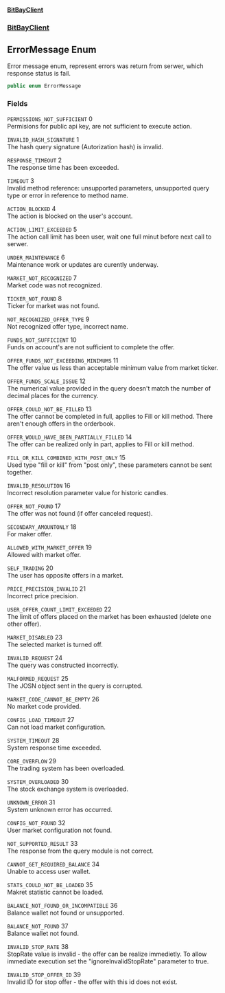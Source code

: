 #### [BitBayClient](./index.md 'index')
### [BitBayClient](./BitBayClient.md 'BitBayClient')
## ErrorMessage Enum
Error message enum, represent errors was return from serwer, which response status is fail.  
```csharp
public enum ErrorMessage
```
### Fields
<a name='BitBayClient-ErrorMessage-PERMISSIONS_NOT_SUFFICIENT'></a>
`PERMISSIONS_NOT_SUFFICIENT` 0  
Permisions for public api key, are not sufficient to execute action.  
  
<a name='BitBayClient-ErrorMessage-INVALID_HASH_SIGNATURE'></a>
`INVALID_HASH_SIGNATURE` 1  
The hash query signature (Autorization hash) is invalid.  
  
<a name='BitBayClient-ErrorMessage-RESPONSE_TIMEOUT'></a>
`RESPONSE_TIMEOUT` 2  
The response time has been exceeded.  
  
<a name='BitBayClient-ErrorMessage-TIMEOUT'></a>
`TIMEOUT` 3  
Invalid method reference: unsupported parameters, unsupported query type or error in reference to method name.  
  
<a name='BitBayClient-ErrorMessage-ACTION_BLOCKED'></a>
`ACTION_BLOCKED` 4  
The action is blocked on the user's account.  
  
<a name='BitBayClient-ErrorMessage-ACTION_LIMIT_EXCEEDED'></a>
`ACTION_LIMIT_EXCEEDED` 5  
The action call limit has been user, wait one full minut before next call to serwer.  
  
<a name='BitBayClient-ErrorMessage-UNDER_MAINTENANCE'></a>
`UNDER_MAINTENANCE` 6  
Maintenance work or updates are curently underway.  
  
<a name='BitBayClient-ErrorMessage-MARKET_NOT_RECOGNIZED'></a>
`MARKET_NOT_RECOGNIZED` 7  
Market code was not recognized.  
  
<a name='BitBayClient-ErrorMessage-TICKER_NOT_FOUND'></a>
`TICKER_NOT_FOUND` 8  
Ticker for market was not found.  
  
<a name='BitBayClient-ErrorMessage-NOT_RECOGNIZED_OFFER_TYPE'></a>
`NOT_RECOGNIZED_OFFER_TYPE` 9  
Not recognized offer type, incorrect name.  
  
<a name='BitBayClient-ErrorMessage-FUNDS_NOT_SUFFICIENT'></a>
`FUNDS_NOT_SUFFICIENT` 10  
Funds on account's are not sufficient to complete the offer.  
  
<a name='BitBayClient-ErrorMessage-OFFER_FUNDS_NOT_EXCEEDING_MINIMUMS'></a>
`OFFER_FUNDS_NOT_EXCEEDING_MINIMUMS` 11  
The offer value us less than acceptable minimum value from market ticker.  
  
<a name='BitBayClient-ErrorMessage-OFFER_FUNDS_SCALE_ISSUE'></a>
`OFFER_FUNDS_SCALE_ISSUE` 12  
The numerical value provided in the query doesn't match the number of decimal places for the currency.  
  
<a name='BitBayClient-ErrorMessage-OFFER_COULD_NOT_BE_FILLED'></a>
`OFFER_COULD_NOT_BE_FILLED` 13  
The offer cannot be completed in full, applies to Fill or kill method. There aren't enough offers in the orderbook.  
  
<a name='BitBayClient-ErrorMessage-OFFER_WOULD_HAVE_BEEN_PARTIALLY_FILLED'></a>
`OFFER_WOULD_HAVE_BEEN_PARTIALLY_FILLED` 14  
The offer can be realized only in part, applies to Fill or kill method.  
  
<a name='BitBayClient-ErrorMessage-FILL_OR_KILL_COMBINED_WITH_POST_ONLY'></a>
`FILL_OR_KILL_COMBINED_WITH_POST_ONLY` 15  
Used type "fill or kill" from "post only", these parameters cannot be sent together.  
  
<a name='BitBayClient-ErrorMessage-INVALID_RESOLUTION'></a>
`INVALID_RESOLUTION` 16  
Incorrect resolution parameter value for historic candles.  
  
<a name='BitBayClient-ErrorMessage-OFFER_NOT_FOUND'></a>
`OFFER_NOT_FOUND` 17  
The offer was not found (if offer canceled request).  
  
<a name='BitBayClient-ErrorMessage-SECONDARY_AMOUNTONLY'></a>
`SECONDARY_AMOUNTONLY` 18  
For maker offer.  
  
<a name='BitBayClient-ErrorMessage-ALLOWED_WITH_MARKET_OFFER'></a>
`ALLOWED_WITH_MARKET_OFFER` 19  
Allowed with market offer.  
  
<a name='BitBayClient-ErrorMessage-SELF_TRADING'></a>
`SELF_TRADING` 20  
The user has opposite offers in a market.  
  
<a name='BitBayClient-ErrorMessage-PRICE_PRECISION_INVALID'></a>
`PRICE_PRECISION_INVALID` 21  
Incorrect price precision.  
  
<a name='BitBayClient-ErrorMessage-USER_OFFER_COUNT_LIMIT_EXCEEDED'></a>
`USER_OFFER_COUNT_LIMIT_EXCEEDED` 22  
The limit of offers placed on the market has been exhausted (delete one other offer).  
  
<a name='BitBayClient-ErrorMessage-MARKET_DISABLED'></a>
`MARKET_DISABLED` 23  
The selected market is turned off.  
  
<a name='BitBayClient-ErrorMessage-INVALID_REQUEST'></a>
`INVALID_REQUEST` 24  
The query was constructed incorrectly.  
  
<a name='BitBayClient-ErrorMessage-MALFORMED_REQUEST'></a>
`MALFORMED_REQUEST` 25  
The JOSN object sent in the query is corrupted.  
  
<a name='BitBayClient-ErrorMessage-MARKET_CODE_CANNOT_BE_EMPTY'></a>
`MARKET_CODE_CANNOT_BE_EMPTY` 26  
No market code provided.  
  
<a name='BitBayClient-ErrorMessage-CONFIG_LOAD_TIMEOUT'></a>
`CONFIG_LOAD_TIMEOUT` 27  
Can not load market configuration.  
  
<a name='BitBayClient-ErrorMessage-SYSTEM_TIMEOUT'></a>
`SYSTEM_TIMEOUT` 28  
System response time exceeded.  
  
<a name='BitBayClient-ErrorMessage-CORE_OVERFLOW'></a>
`CORE_OVERFLOW` 29  
The trading system has been overloaded.  
  
<a name='BitBayClient-ErrorMessage-SYSTEM_OVERLOADED'></a>
`SYSTEM_OVERLOADED` 30  
The stock exchange system is overloaded.  
  
<a name='BitBayClient-ErrorMessage-UNKNOWN_ERROR'></a>
`UNKNOWN_ERROR` 31  
System unknown error has occurred.  
  
<a name='BitBayClient-ErrorMessage-CONFIG_NOT_FOUND'></a>
`CONFIG_NOT_FOUND` 32  
User market configuration not found.  
  
<a name='BitBayClient-ErrorMessage-NOT_SUPPORTED_RESULT'></a>
`NOT_SUPPORTED_RESULT` 33  
The response from the query module is not correct.  
  
<a name='BitBayClient-ErrorMessage-CANNOT_GET_REQUIRED_BALANCE'></a>
`CANNOT_GET_REQUIRED_BALANCE` 34  
Unable to access user wallet.  
  
<a name='BitBayClient-ErrorMessage-STATS_COULD_NOT_BE_LOADED'></a>
`STATS_COULD_NOT_BE_LOADED` 35  
Makret statistic cannot be loaded.  
  
<a name='BitBayClient-ErrorMessage-BALANCE_NOT_FOUND_OR_INCOMPATIBLE'></a>
`BALANCE_NOT_FOUND_OR_INCOMPATIBLE` 36  
Balance wallet not found or unsupported.  
  
<a name='BitBayClient-ErrorMessage-BALANCE_NOT_FOUND'></a>
`BALANCE_NOT_FOUND` 37  
Balance wallet not found.  
  
<a name='BitBayClient-ErrorMessage-INVALID_STOP_RATE'></a>
`INVALID_STOP_RATE` 38  
StopRate value is invalid - the offer can be realize immedietly. To allow immediate execution set the "ignoreInvalidStopRate" parameter to true.  
  
<a name='BitBayClient-ErrorMessage-INVALID_STOP_OFFER_ID'></a>
`INVALID_STOP_OFFER_ID` 39  
Invalid ID for stop offer - the offer with this id does not exist.  
  
